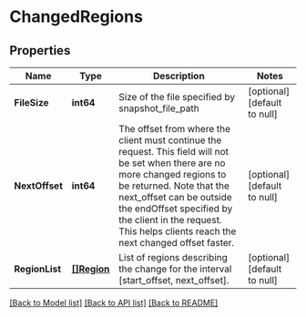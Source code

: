 # ChangedRegions

## Properties
Name | Type | Description | Notes
------------ | ------------- | ------------- | -------------
**FileSize** | **int64** | Size of the file specified by snapshot_file_path | [optional] [default to null]
**NextOffset** | **int64** | The offset from where the client must continue the request. This field will not be set when there are no more changed regions to be returned. Note that the next_offset can be outside the endOffset specified by the client in the request. This helps clients reach the next changed offset faster.  | [optional] [default to null]
**RegionList** | [**[]Region**](region.md) | List of regions describing the change for the interval [start_offset, next_offset].  | [optional] [default to null]

[[Back to Model list]](../README.md#documentation-for-models) [[Back to API list]](../README.md#documentation-for-api-endpoints) [[Back to README]](../README.md)



